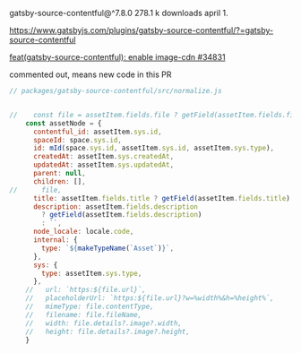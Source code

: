 gatsby-source-contentful@^7.8.0
278.1 k downloads april 1.

https://www.gatsbyjs.com/plugins/gatsby-source-contentful/?=gatsby-source-contentful


[feat(gatsby-source-contentful): enable image-cdn
#34831](https://github.com/gatsbyjs/gatsby/pull/34831/files)

commented out, means new code in this PR
```js
// packages/gatsby-source-contentful/src/normalize.js


//    const file = assetItem.fields.file ? getField(assetItem.fields.file) : {}
    const assetNode = {
      contentful_id: assetItem.sys.id,
      spaceId: space.sys.id,
      id: mId(space.sys.id, assetItem.sys.id, assetItem.sys.type),
      createdAt: assetItem.sys.createdAt,
      updatedAt: assetItem.sys.updatedAt,
      parent: null,
      children: [],
//      file,
      title: assetItem.fields.title ? getField(assetItem.fields.title) : ``,
      description: assetItem.fields.description
        ? getField(assetItem.fields.description)
        : ``,
      node_locale: locale.code,
      internal: {
        type: `${makeTypeName(`Asset`)}`,
      },
      sys: {
        type: assetItem.sys.type,
      },
    //   url: `https:${file.url}`,
    //   placeholderUrl: `https:${file.url}?w=%width%&h=%height%`,
    //   mimeType: file.contentType,
    //   filename: file.fileName,
    //   width: file.details?.image?.width,
    //   height: file.details?.image?.height,
    }




```